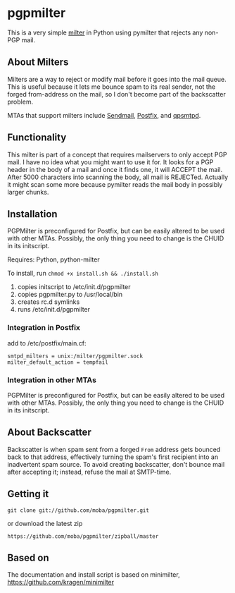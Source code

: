 pgpmilter
==========

This is a very simple [milter](https://www.milter.org/) in Python
using pymilter that rejects any non-PGP mail.

About Milters
-------------

Milters are a way to reject or modify mail before it goes into the
mail queue.  This is useful because it lets me bounce spam to its
real sender, not the forged from-address on the mail, so I don't
become part of the backscatter problem.

MTAs that support milters include
[Sendmail](http://www.sendmail.org/),
[Postfix](http://www.postfix.org), and
[qpsmtpd](http://smtpd.develooper.com/).

Functionality
-------------

This milter is part of a concept that requires mailservers to only 
accept PGP mail. I have no idea what you might want to use it for. It looks
for a PGP header in the body of a mail and once it finds one, it will
ACCEPT the mail. After 5000 characters into scanning the body, 
all mail is REJECTed. Actually it might scan some more because pymilter reads the mail body in possibly larger chunks.

Installation
------------

PGPMilter is preconfigured for Postfix, but can be easily altered to be used
with other MTAs. Possibly, the only thing you need to change is the CHUID
in its initscript.

Requires: Python, python-milter

To install, run `chmod +x install.sh && ./install.sh`

1. copies initscript to /etc/init.d/pgpmilter
2. copies pgpmilter.py to /usr/local/bin
3. creates rc.d symlinks
4. runs /etc/init.d/pgpmilter

### Integration in Postfix

add to /etc/postfix/main.cf:

    smtpd_milters = unix:/milter/pgpmilter.sock
    milter_default_action = tempfail

### Integration in other MTAs

PGPMilter is preconfigured for Postfix, but can be easily altered to be used
with other MTAs. Possibly, the only thing you need to change is the CHUID
in its initscript.

About Backscatter
-----------------

Backscatter is when spam sent from a forged `From` address gets
bounced back to that address, effectively turning the spam's first
recipient into an inadvertent spam source.  To avoid creating
backscatter, don't bounce mail after accepting it; instead, refuse the
mail at SMTP-time.

Getting it
----------

    git clone git://github.com/moba/pgpmilter.git 

or download the latest zip
 
    https://github.com/moba/pgpmilter/zipball/master

Based on
--------

The documentation and install script is based on minimilter,
https://github.com/kragen/minimilter

